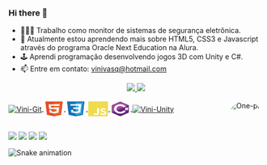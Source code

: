 ### Hi there 👋

- 👨🏻‍💻 Trabalho como monitor de sistemas de segurança eletrônica.
- 🌱 Atualmente estou aprendendo mais sobre HTML5, CSS3 e Javascript através do programa Oracle Next Education na Alura.
- 🕹️ Aprendi programação desenvolvendo jogos 3D com Unity e C#.
- 📫 Entre em contato: vinivasq@hotmail.com

<div align="center">
  <a href="https://www.linkedin.com/in/vinivasq/">
  <img height="180em" src="https://github-readme-stats.vercel.app/api?username=vinivasq&show_icons=true&theme=dark&include_all_commits=true&count_private=true"/>
  <img height="180em" src="https://github-readme-stats.vercel.app/api/top-langs/?username=vinivasq&layout=compact&langs_count=7&theme=dark"/>
</div>

<div style="display: inline_block"><br>
  <img align="center" alt="Vini-Git" height="30" width="40" src="https://cdn.jsdelivr.net/gh/devicons/devicon/icons/git/git-original.svg">
  <img align="center" alt="Vini-HTML" height="30" width="40" src="https://raw.githubusercontent.com/devicons/devicon/master/icons/html5/html5-original.svg">
  <img align="center" alt="Vini-CSS" height="30" width="40" src="https://raw.githubusercontent.com/devicons/devicon/master/icons/css3/css3-original.svg">
  <img align="center" alt="Vini-Js" height="30" width="40" src="https://raw.githubusercontent.com/devicons/devicon/master/icons/javascript/javascript-plain.svg">
  <img align="center" alt="Vini-Csharp" height="30" width="40" src="https://raw.githubusercontent.com/devicons/devicon/master/icons/csharp/csharp-original.svg">
 <img align="center" alt="Vini-Unity" height="30" width="40" src="https://cdn.jsdelivr.net/gh/devicons/devicon/icons/unity/unity-original.svg">
  <img align="right" alt="One-pic" height="150" style="border-radius:50px;" src="https://caelum-online-public.s3.amazonaws.com/oracle-one-fase2/one-br-kit-boas-vindas/ONE+desktop+3.png">
</div>
  
  ##
  
  <div>
    <a href="https://www.linkedin.com/in/vinivasq" target="_blank"><img src="https://img.shields.io/badge/-LinkedIn-%230077B5?style=for-the-badge&logo=linkedin&logoColor=white" target="_blank"></a> 
    <a href = "mailto:vinivasq@hotmail.com"><img src="https://img.shields.io/badge/-Gmail-%23333?style=for-the-badge&logo=gmail&logoColor=white" target="_blank"></a>
    <a href="https://twitter.com/vinivasq" target="_blank"><img src="https://img.shields.io/badge/Twitter-1DA1F2?style=for-the-badge&logo=twitter&logoColor=white"></a>
    <a href="https://instagram.com/vinivasq" target="_blank"><img src="https://img.shields.io/badge/-Instagram-%23E4405F?style=for-the-badge&logo=instagram&logoColor=white" target="_blank"></a>
  </div>
  
  ![Snake animation](https://github.com/vinivasq/vinivasq/blob/output/github-contribution-grid-snake.svg)


